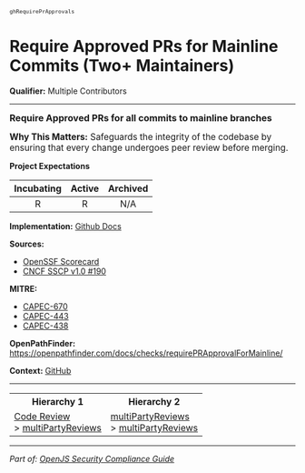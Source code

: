 <span style="font-size:0.8em;"><code>ghRequirePrApprovals</code></span>  
# Require Approved PRs for Mainline Commits (Two+ Maintainers)

**Qualifier:** Multiple Contributors

---

<span style="font-size:1.15em;"><b>Require Approved PRs for all commits to mainline branches</b></span>

<span style="font-size:1.1em;"><b>Why This Matters:</b> Safeguards the integrity of the codebase by ensuring that every change undergoes peer review before merging.</span>

**Project Expectations**

<div align="center">

| Incubating | Active | Archived |
|:-----------:|:--------:|:----------:|
| R | R | N/A |

</div>


**Implementation:** [Github Docs](https://docs.github.com/en/repositories/configuring-branches-and-merges-in-your-repository/managing-protected-branches/about-protected-branches)



**Sources:**
- [OpenSSF Scorecard](https://github.com/ossf/scorecard/blob/main/docs/checks.md)
- [CNCF SSCP v1.0 #190](https://github.com/cncf/tag-security/blob/main/supply-chain-security/supply-chain-security-paper/sscsp.md)

**MITRE:**
- [CAPEC-670](https://capec.mitre.org/data/definitions/670.html)
- [CAPEC-443](https://capec.mitre.org/data/definitions/443.html)
- [CAPEC-438](https://capec.mitre.org/data/definitions/438.html)

**OpenPathFinder:** https://openpathfinder.com/docs/checks/requirePRApprovalForMainline/

**Context:** [GitHub](../context-GitHub.md)



---

<table>
<tr>
  <th align="center">Hierarchy 1</th>
  <th align="center">Hierarchy 2</th>
</tr>
<tr>
  <td>
    <a href="../Code Review">Code Review</a><br> > 
    <a href="../multiPartyReviews">multiPartyReviews</a>
  </td>
  <td>
    <a href="../multiPartyReviews">multiPartyReviews</a><br> >
    <a href="../multiPartyReviews">multiPartyReviews</a>
  </td>
</tr>
</table>

---

*Part of: [OpenJS Security Compliance Guide](../README.md)* 